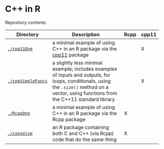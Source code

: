# C++ in R

Repository contents:

| Directory      | Description | Rcpp | cpp11
| ----------- | ----------- | --------- | -----------|
| [`./cpp11One`](https://github.com/thisisnic/cpp_in_r/tree/main/cpp11One) | a minimal example of using C++ in an R package via the [cpp11](https://cpp11.r-lib.org/) package       |  |  X  |
| [`./cppSimpleFuncs`](https://github.com/thisisnic/cpp_in_r/tree/main/cpp11SimpleFuncs) | a slightly less minimal example; includes examples of inputs and outputs, for loops, conditionals, using the `.size()` method on a vector, using functions from the C++11 standard library  |   |  X  |
| [`./RcppOne`](https://github.com/thisisnic/cpp_in_r/tree/main/RcppOne) | a minimal example of using C++ in an R package via the Rcpp package | X |  |
| [`./convolve`](https://github.com/thisisnic/cpp_in_r/tree/main/convolve) | an R package containing both C and C++ (via Rcpp) code that do the same thing | X |   |

